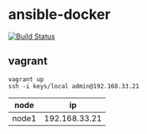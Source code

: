 # ansible-docker

[![Build Status](https://travis-ci.org/nokamoto/ansible-docker.svg?branch=master)](https://travis-ci.org/nokamoto/ansible-docker)

## vagrant
```
vagrant up
ssh -i keys/local admin@192.168.33.21
```

| node | ip |
| --- | --- |
| node1 | 192.168.33.21 |

